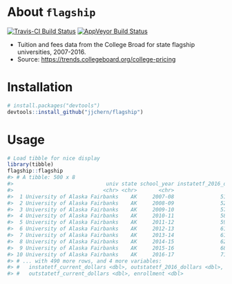 
<!-- README.md is generated from README.Rmd. Please edit that file -->
About `flagship`
================

[![Travis-CI Build Status](https://travis-ci.org/jjchern/flagship.svg?branch=master)](https://travis-ci.org/jjchern/flagship) [![AppVeyor Build Status](https://ci.appveyor.com/api/projects/status/github/jjchern/flagship?branch=master&svg=true)](https://ci.appveyor.com/project/jjchern/flagship)

-   Tuition and fees data from the College Broad for state flagship universities, 2007-2016.
-   Source: <https://trends.collegeboard.org/college-pricing>

Installation
============

``` r
# install.packages("devtools")
devtools::install_github("jjchern/flagship")
```

Usage
=====

``` r
# Load tibble for nice display
library(tibble)
flagship::flagship
#> # A tibble: 500 x 8
#>                              univ state school_year instatetf_2016_dollars
#>                             <chr> <chr>       <chr>                  <dbl>
#>  1 University of Alaska Fairbanks    AK     2007-08               5194.211
#>  2 University of Alaska Fairbanks    AK     2008-09               5281.972
#>  3 University of Alaska Fairbanks    AK     2009-10               5735.943
#>  4 University of Alaska Fairbanks    AK     2010-11               5867.958
#>  5 University of Alaska Fairbanks    AK     2011-12               5933.038
#>  6 University of Alaska Fairbanks    AK     2012-13               6195.160
#>  7 University of Alaska Fairbanks    AK     2013-14               6168.745
#>  8 University of Alaska Fairbanks    AK     2014-15               6244.196
#>  9 University of Alaska Fairbanks    AK     2015-16               6860.820
#> 10 University of Alaska Fairbanks    AK     2016-17               7184.000
#> # ... with 490 more rows, and 4 more variables:
#> #   instatetf_current_dollars <dbl>, outstatetf_2016_dollars <dbl>,
#> #   outstatetf_current_dollars <dbl>, enrollment <dbl>
```
